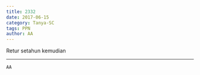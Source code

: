 ```yaml
---
title: 2332
date: 2017-06-15
category: Tanya-SC
tags: PPN
author: AA
---
```


Retur setahun kemudian

---



`AA`
